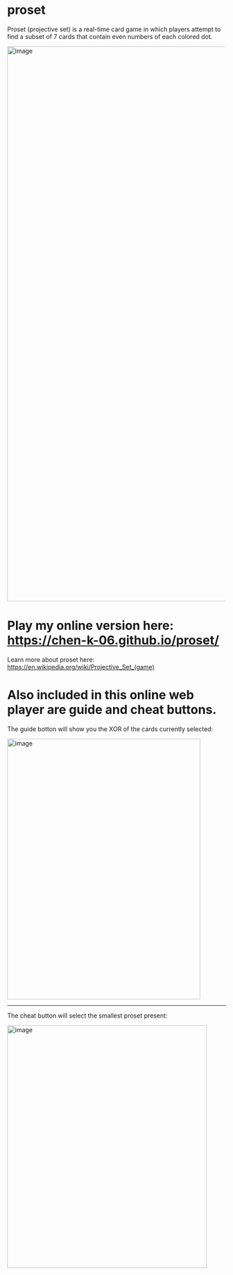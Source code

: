# proset
Proset (projective set) is a real-time card game in which players attempt to find a subset of 7 cards that contain even numbers of each colored dot. 

<img width="2032" height="1280" alt="image" src="https://github.com/user-attachments/assets/bce46d57-b2dc-4565-881b-853537303480" />

# Play my online version here: https://chen-k-06.github.io/proset/

Learn more about proset here: https://en.wikipedia.org/wiki/Projective_Set_(game)

# Also included in this online web player are guide and cheat buttons. 
The guide botton will show you the XOR of the cards currently selected:

<img width="445" height="601" alt="image" src="https://github.com/user-attachments/assets/112280f5-e73a-4f86-b009-85dcad3eed63" />

---

The cheat button will select the smallest proset present: 

<img width="460" height="560" alt="image" src="https://github.com/user-attachments/assets/6395af02-28c5-491d-a417-3d32ba425e41" />

